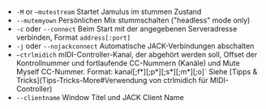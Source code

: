- `-M` or `—mutestream` Startet Jamulus im stummen Zustand
- `--mutemyown` Persönlichen Mix stummschalten ("headless" mode only)
-  `-c` oder `--connect` Beim Start mit der angegebenen Serveradresse verbinden, Format `address[:port]`
-  `-j` oder `--nojackconnect` Automatische JACK-Verbindungen abschalten
-  `—ctrlmidich` mIDI-Controller-Kanal, der abgehört werden soll, Offset der Kontrollnummer und fortlaufende CC-Nummern (Kanäle) und Mute Myself CC-Nummer. Format: kanal[;f*][;p*][;s*][;m*][;o]` Siehe [Tipps & Tricks](Tips-Tricks-More#Verwendung von ctrlmidich für MIDI-Controller)
- `--clientname` Window Titel und JACK Client Name 
